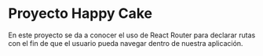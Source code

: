 # Proyecto Happy Cake

En este proyecto se da a conocer el uso de React Router para declarar rutas con el fin de que el usuario pueda navegar dentro de nuestra aplicación.
